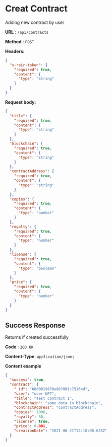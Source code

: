 # Creat Contract

Adding new contract by user

**URL** : `/api/contracts`

**Method** : `POST`

**Headers:**

```json
{
  "x-rair-token": {
    "required": true,
    "content": {
      "type": "string"
    }
  }
}
```

**Request body:**

```json
{
  "title": {
    "required": true,
    "content": {
      "type": "string"
    }
  },
  "blockchain": {
    "required": true,
    "content": {
      "type": "string"
    }
  },
  "contractAddress": {
    "required": true,
    "content": {
      "type": "string"
    }
  },
  "copies": {
    "required": true,
    "content": {
      "type": "number"
    }
  },
  "royalty": {
    "required": true,
    "content": {
      "type": "number"
    }
  },
  "license": {
    "required": true,
    "content": {
      "type": "boolean"
    }
  },
  "price": {
    "required": true,
    "content": {
      "type": "number"
    }
  }
}
```

## Success Response

Returns if created successfully

**Code** : `200 OK`

**Content-Type**: `application/json;`

**Content example**

```json
{
  "success": true,
  "contract": {
    "_id": "60d0819870a807001c75164d",
    "user": "user NFT",
    "title": "test contract 1",
    "blockchain": "some data in blockchain",
    "contractAddress": "contractAddress",
    "copies": 1000,
    "royalty": 30,
    "license": true,
    "price": 0.001,
    "creationDate": "2021-06-21T12:10:00.623Z"
  }
}
```
